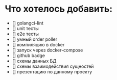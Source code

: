 # Что хотелось добавить:
- [] golangci-lint
- [] unit тесты
- [] e2e тесты
- [] умный order poller
- [] компиляцию в docker
- [] запуск через docker-compose
- [] github badge
- [] схемы данных БД
- [] схемы взаимодействия сущностей
- [] презентацию по данному проекту
